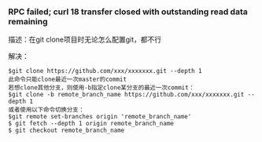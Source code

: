 ### RPC failed; curl 18 transfer closed with outstanding read data remaining

描述：在git clone项目时无论怎么配置git，都不行

解决：

````````
$git clone https://github.com/xxx/xxxxxxx.git --depth 1
此命令只能clone最近一次master的commit
若想clone其他分支，则使用-b指定clone某分支的最近一次commit：
$git clone -b remote_branch_name https://github.com/xxx/xxxxxxx.git --depth 1 
或者使用以下命令切换分支：
$git remote set-branches origin 'remote_branch_name'
$ git fetch --depth 1 origin remote_branch_name
$ git checkout remote_branch_name
